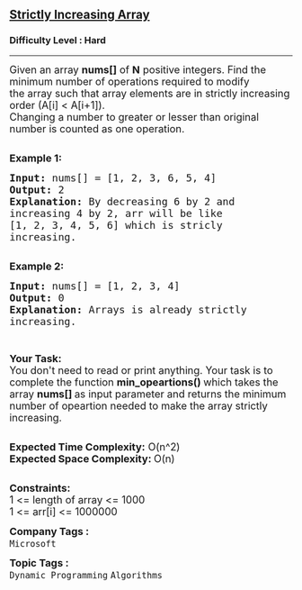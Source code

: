 <h2><a href="https://www.geeksforgeeks.org/problems/convert-to-strictly-increasing-array3351/1?page=1&difficulty=Hard&status=unsolved&sortBy=submissions">Strictly Increasing Array</a></h2><h3>Difficulty Level : Hard</h3><hr><div class="problems_problem_content__Xm_eO"><p><span style="font-size:18px">Given an array <strong>nums[]</strong>&nbsp;of <strong>N</strong> positive integers. Find the minimum number of operations required to modify the&nbsp;array such&nbsp;that array elements are in&nbsp;strictly increasing order (A[i] &lt; A[i+1]).<br>
Changing&nbsp;a number to greater or lesser than original number is counted as one operation.</span></p>

<p><br>
<span style="font-size:18px"><strong>Example 1:</strong></span></p>

<pre><span style="font-size:18px"><strong>Input: </strong>nums[] = [1, 2, 3, 6, 5, 4]
<strong>Output: </strong>2
<strong>Explanation: </strong>By decreasing 6 by 2 and
increasing 4 by 2, arr will be like
[1, 2, 3, 4, 5, 6] which is stricly </span>
<span style="font-size:18px">increasing.</span>
</pre>

<p><br>
<span style="font-size:18px"><strong>Example 2:</strong></span></p>

<pre><span style="font-size:18px"><strong>Input:</strong>&nbsp;nums[] = [1, 2, 3, 4]
<strong>Output: </strong>0</span>
<span style="font-size:18px"><strong>Explanation: </strong>Arrays is already strictly
increasing.</span>
</pre>

<p>&nbsp;</p>

<p><span style="font-size:18px"><strong>Your Task:</strong><br>
You don't need to read or print anything. Your task is to complete the function&nbsp;<strong>min_opeartions()&nbsp;</strong>which takes the array <strong>nums[] </strong>as input parameter and returns the minimum number of opeartion needed to make the array strictly increasing.</span><br>
&nbsp;</p>

<p><span style="font-size:18px"><strong>Expected Time Complexity:</strong>&nbsp;O(n^2)</span><br>
<span style="font-size:18px"><strong>Expected Space Complexity:&nbsp;</strong>O(n)</span><br>
&nbsp;</p>

<p><span style="font-size:18px"><strong>Constraints:&nbsp;</strong><br>
1 &lt;= length of array &lt;= 1000<br>
1 &lt;= arr[i] &lt;= 1000000</span></p>
</div><p><span style=font-size:18px><strong>Company Tags : </strong><br><code>Microsoft</code>&nbsp;<br><p><span style=font-size:18px><strong>Topic Tags : </strong><br><code>Dynamic Programming</code>&nbsp;<code>Algorithms</code>&nbsp;